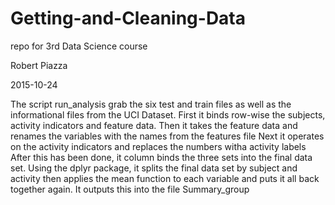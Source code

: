 # Getting-and-Cleaning-Data
repo for 3rd Data Science course

Robert Piazza 

2015-10-24

The script run_analysis grab the six test and train files as well as the informational files from the UCI Dataset.
First it binds row-wise the subjects, activity indicators and feature data. 
Then it takes the feature data and renames the variables with the names from the features file
Next it operates on the activity indicators and replaces the numbers witha activity labels
After this has been done, it column binds the three sets into the final data set.
Using the dplyr package, it splits the final data set by subject and activity then applies the mean function to each variable and puts it all back together again. 
It outputs this into the file Summary_group

